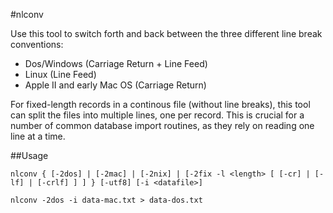 #nlconv

Use this tool to switch forth and back between the three different line break conventions:

- Dos/Windows (Carriage Return + Line Feed)
- Linux (Line Feed)
- Apple II and early Mac OS (Carriage Return)

For fixed-length records in a continous file (without line breaks), this tool can split the files into
multiple lines, one per record. This is crucial for a number of common database import routines, as they
rely on reading one line at a time.

##Usage

`nlconv { [-2dos] | [-2mac] | [-2nix] | [-2fix -l <length> [ [-cr] | [-lf] | [-crlf] ] ] } [-utf8] [-i <datafile>]`

`nlconv -2dos -i data-mac.txt > data-dos.txt`

